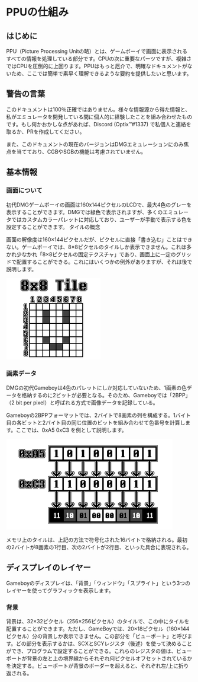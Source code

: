 # PPUの仕組み
## はじめに
PPU（Picture Processing Unitの略）とは、ゲームボーイで画面に表示されるすべての情報を処理している部分です。CPUの次に重要なパーツですが、複雑さではCPUを圧倒的に上回ります。PPUはもっと厄介で、明確なドキュメントがないため、ここでは簡単で素早く理解できるような要約を提供したいと思います。

## 警告の言葉

このドキュメントは100％正確ではありません。様々な情報源から得た情報と、私がエミュレータを開発している間に個人的に経験したことを組み合わせたものです。もし何かおかしな点があれば、Discord (Optix™#1337) で私個人と連絡を取るか、PRを作成してください。

また、このドキュメントの現在のバージョンはDMGエミュレーションにのみ焦点を当てており、CGBやSGBの機能は考慮されていません。

## 基本情報
### 画面について

初代DMGゲームボーイの画面は160x144ピクセルのLCDで、最大4色のグレーを表示することができます。DMGでは緑色で表示されますが、多くのエミュレータではカスタムカラーパレットに対応しており、ユーザーが手動で表示する色を設定することができます。
タイルの概念

画面の解像度は160×144ピクセルだが、ピクセルに直接「書き込む」ことはできない。ゲームボーイでは、8×8ピクセルのタイルしか表示できません。これは多かれ少なかれ「8×8ピクセルの固定テクスチャ」であり、画面上に一定のグリッドで配置することができる。これにはいくつかの例外がありますが、それは後で説明します。



![8x8](https://github.com/asaioe99/Gameboy/blob/main/img/8x8_tile.png)

### 画素データ

DMGの初代Gameboyは4色のパレットにしか対応していないため、1画素の色データを格納するのに2ビットが必要となる。そのため、Gameboyでは「2BPP」（2 bit per pixel）と呼ばれる方式で画像データを記録している。

Gameboyの2BPPフォーマットでは、2バイトで8画素の列を構成する。1バイト目の各ビットと2バイト目の同じ位置のビットを組み合わせて色番号を計算します。ここでは、0xA5 0xC3 を例として説明します。

![gb_2bpp](https://github.com/asaioe99/Gameboy/blob/main/img/gb_2bpp.png)

メモリ上のタイルは、上記の方法で符号化された16バイトで格納される。最初の2バイトが8画素の1行目、次の2バイトが2行目、といった具合に表現される。

## ディスプレイのレイヤー
Gameboyのディスプレイは、「背景」「ウィンドウ」「スプライト」という3つのレイヤーを使ってグラフィックを表示します。

### 背景
背景は、32×32ピクセル（256×256ピクセル）のタイルで、この中にタイルを配置することができます。ただし、GameBoyでは、20×18ピクセル（160×144ピクセル）分の背景しか表示できません。この部分を「ビューポート」と呼びます。どの部分を表示するかは、SCXとSCYレジスタ（後述）を使って決めることができ、プログラムで設定することができる。これらのレジスタの値は、ビューポートが背景の左と上の境界線からそれぞれ何ピクセルオフセットされているかを決定する。ビューポートが背景のボーダーを超えると、それぞれ左/上に折り返される。
